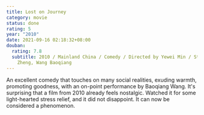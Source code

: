 ```yaml
---
title: Lost on Journey
category: movie
status: done
rating: 5
year: "2010"
date: 2021-09-16 02:18:32+08:00
douban:
  rating: 7.8
  subtitle: 2010 / Mainland China / Comedy / Directed by Yewei Min / Starring Xu
    Zheng, Wang Baoqiang
---
```


An excellent comedy that touches on many social realities, exuding warmth, promoting goodness, with an on-point performance by Baoqiang Wang. It's surprising that a film from 2010 already feels nostalgic. Watched it for some light-hearted stress relief, and it did not disappoint. It can now be considered a phenomenon.
